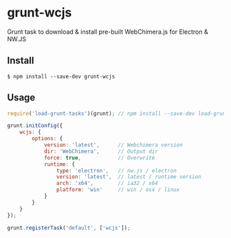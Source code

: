 # grunt-wcjs
Grunt task to download & install pre-built WebChimera.js for Electron &amp; NW.JS


## Install

```
$ npm install --save-dev grunt-wcjs
```


## Usage

```js
require('load-grunt-tasks')(grunt); // npm install --save-dev load-grunt-tasks

grunt.initConfig({
	wcjs: {
        options: {
            version: 'latest',      // Webchimera version
            dir: 'WebChimera',      // Output dir
            force: true,            // Overwrite 
            runtime: {
                type: 'electron',   // nw.js / electron
                version: 'latest',  // latest / runtime version
                arch: 'x64',        // ia32 / x64 
                platform: 'win'     // win / osx / linux
            }
        }
    }
});

grunt.registerTask('default', ['wcjs']);
```
